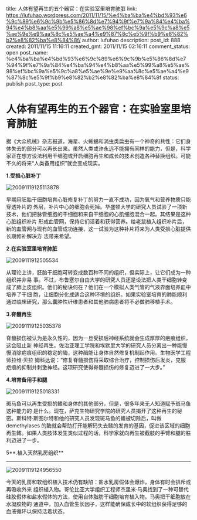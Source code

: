 title: 人体有望再生的五个器官：在实验室里培育肺脏
link: https://lufuhao.wordpress.com/2011/11/15/%e4%ba%ba%e4%bd%93%e6%9c%89%e6%9c%9b%e5%86%8d%e7%94%9f%e7%9a%84%e4%ba%94%e4%b8%aa%e5%99%a8%e5%ae%98%ef%bc%9a%e5%9c%a8%e5%ae%9e%e9%aa%8c%e5%ae%a4%e9%87%8c%e5%9f%b9%e8%82%b2%e8%82%ba%e8%84%8f/
author: lufuhao
description: 
post_id: 888
created: 2011/11/15 11:16:11
created_gmt: 2011/11/15 02:16:11
comment_status: open
post_name: %e4%ba%ba%e4%bd%93%e6%9c%89%e6%9c%9b%e5%86%8d%e7%94%9f%e7%9a%84%e4%ba%94%e4%b8%aa%e5%99%a8%e5%ae%98%ef%bc%9a%e5%9c%a8%e5%ae%9e%e9%aa%8c%e5%ae%a4%e9%87%8c%e5%9f%b9%e8%82%b2%e8%82%ba%e8%84%8f
status: publish
post_type: post

# 人体有望再生的五个器官：在实验室里培育肺脏

据《大众机械》杂志报道，海星、火蜥蜴和涡虫类扁虫有一个神奇的共性：它们身体失去的部分可以再长出来。虽然人类或许永远不能拥有同样的能力，但是，科学家正在想方设法利用干细胞或开启细胞再生和成长的技术创造各种替换组织。可能不久的将来“人类备用组织”就会变成现实。 

**1.受损心脏补丁**

![20091119125113878](http://lufuhao.files.wordpress.com/2011/11/20091119125113878_thumb.jpg)

早期用胚胎干细胞培育心脏修复补丁的努力一直不成功，因为氧气和营养物质只能穿透补片的 外层，补片中心的细胞会死掉。华盛顿大学的研究人员试验了一项新技术，他们把脉管细胞的干细胞和来自干细胞的心肌细胞混合一起。其结果是这种心脏组织补片 形成血管网，保持它们活着和获得营养。给老鼠植入组织补片后，新的血管网与现有的血管成功连接，这一试验为这种补片将来为人类受损心脏提供长期修补解决方 法带来希望。 

**2.在实验室里培育肺脏**

![2009111912505534](http://lufuhao.files.wordpress.com/2011/11/2009111912505534_thumb.jpg)

从理论上讲，胚胎干细胞可转变成数百种不同的组织，但实际上，让它们成为一种组织并非易 事。不过，布鲁塞尔自由大学的研究人员还是设法把人类干细胞转变成了肺上皮组织。他们的秘诀何在？他们在一个模拟人类气管的气液界面培养皿中培养了干细 胞，让细胞分化成适合这种环境的组织。如果实验室培育的肺能顺利通过临床研究，那么囊肿性纤维患者和其他肺病患者将不必做肺移植手术。 

**3.脊髓再生**

![20091119125035378](http://lufuhao.files.wordpress.com/2011/11/20091119125035378_thumb.jpg)

脊髓损伤被认为是永久性的，因为一旦受损后神经系统就会生成厚厚的疤痕组织，这会阻止新 神经再生。佐治亚理工学院和埃默里大学的研究人员分离出一种能慢慢消除疤痕组织的稳定的酶，这种酶能让身体自然修复机制起作用。生物医学工程师拉维·贝拉 姆科达说：“修复脊髓损伤将采取综合治疗，控制损伤后发炎，克服疤痕的抑制并刺激神经。这项研究使得脊髓损伤的修复迈进了一大步。” 

**4.培育备用手和腿**

![20091119125018331](http://lufuhao.files.wordpress.com/2011/11/20091119125018331_thumb.jpg)

斑马鱼可以再生受损的鳍和身体的其他部分，但是，很多年来无人知道赋予斑马鱼这种能力的 是什么。现在，萨克生物研究学院的研究人员揭开了这种再生的秘密。斯科特·斯图尔特和他的研究人员发现斑马鱼的鳍被切除后，叫做demethylases 的酶就会帮助打开能解码失去鳍的发育的基因，促进该区域的细胞再生鳍。如果人类肢体发生类似过程的话，科学家就向再生被截肢的手臂和腿的胜利迈进了一步。 

5**.植入天然乳房组织**

****

![20091119124956550](http://lufuhao.files.wordpress.com/2011/11/20091119124956550_thumb.jpg)

今天的乳房和软组织植入技术仍有缺陷：盐水乳房假体会爆炸，身体有时会排斥或再吸收外来 组织植入物。哥伦比亚大学组织工程师杰里米·马奥找到了一种可替代硅胶假体和盐水假体的方法，使用自体脂肪干细胞培育植入物。马奥把干细胞放在水凝胶物的 通道中，加入血管生长因子，这样能确保成长中的软组织获得足够的血液循环以保持活着状态。